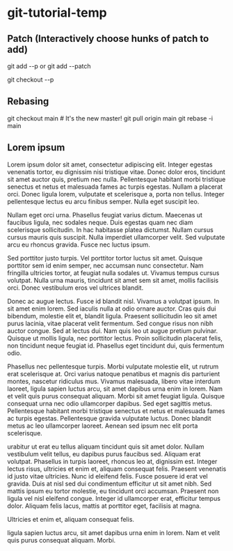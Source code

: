 # git-tutorial-temp

## Patch (Interactively choose hunks of patch to add)

git add --p
or
git add --patch

git checkout --p

## Rebasing

git checkout main # It's the new master!
git pull origin main
git rebase -i main

## Lorem ipsum

Lorem ipsum dolor sit amet, consectetur adipiscing elit. Integer egestas venenatis tortor, eu
dignissim nisi tristique vitae. Donec dolor eros, tincidunt sit amet auctor quis, pretium nec
nulla. Pellentesque habitant morbi tristique senectus et netus et malesuada fames ac turpis
egestas. Nullam a placerat orci. Donec ligula lorem, vulputate et scelerisque a, porta non tellus.
Integer pellentesque lectus eu arcu finibus semper. Nulla eget suscipit leo.

Nullam eget orci urna. Phasellus feugiat varius dictum. Maecenas ut faucibus ligula, nec
sodales neque. Duis egestas quam nec diam scelerisque sollicitudin. In hac habitasse platea
dictumst. Nullam cursus cursus mauris quis suscipit. Nulla imperdiet ullamcorper velit. Sed
vulputate arcu eu rhoncus gravida. Fusce nec luctus ipsum.

Sed porttitor justo turpis. Vel porttitor tortor luctus sit amet. Quisque porttitor sem id enim
semper, nec accumsan nunc consectetur. Nam fringilla ultricies tortor, at feugiat nulla sodales
ut. Vivamus tempus cursus volutpat. Nulla urna mauris, tincidunt sit amet sem sit amet, mollis
facilisis orci. Donec vestibulum eros vel ultrices blandit.

Donec ac augue lectus. Fusce id blandit nisl. Vivamus a volutpat ipsum. In sit amet enim lorem.
Sed iaculis nulla at odio ornare auctor. Cras quis dui bibendum, molestie elit et, blandit ligula.
Praesent sollicitudin leo sit amet purus lacinia, vitae placerat velit fermentum. Sed congue risus non nibh auctor
congue. Sed at lectus dui. Nam quis leo ut augue pretium pulvinar. Quisque ut mollis ligula, nec porttitor lectus.
Proin sollicitudin placerat felis, non tincidunt neque feugiat id. Phasellus eget tincidunt dui, quis fermentum odio.

Phasellus nec pellentesque turpis. Morbi vulputate molestie elit, ut rutrum erat scelerisque at.
Orci varius natoque penatibus et magnis dis parturient montes, nascetur ridiculus mus. Vivamus malesuada,
libero vitae interdum laoreet, ligula sapien luctus arcu, sit amet dapibus urna enim in lorem. Nam et velit quis
purus consequat aliquam. Morbi sit amet feugiat ligula. Quisque consequat urna nec odio ullamcorper dapibus. Sed
eget sagittis metus. Pellentesque habitant morbi tristique senectus et netus et malesuada fames ac turpis egestas.
Pellentesque gravida vulputate luctus. Donec blandit metus ac leo ullamcorper laoreet. Aenean sed ipsum nec elit porta
scelerisque.

urabitur ut erat eu tellus aliquam tincidunt quis sit amet dolor. Nullam vestibulum velit tellus, eu dapibus
purus faucibus sed. Aliquam erat volutpat. Phasellus in turpis laoreet, rhoncus leo at, dignissim est. Integer
lectus risus, ultricies et enim et, aliquam consequat felis. Praesent venenatis id justo vitae ultricies. Nunc id
eleifend felis. Fusce posuere id erat vel gravida. Duis at nisl sed dui condimentum efficitur ut sit amet nibh. Sed
mattis ipsum eu tortor molestie, eu tincidunt orci accumsan. Praesent non ligula vel nisl eleifend congue. Integer
id ullamcorper erat, efficitur tempus dolor. Aliquam felis lacus, mattis at porttitor eget, facilisis at magna.

Ultricies et enim et, aliquam consequat felis.

ligula sapien luctus arcu, sit amet dapibus urna enim in lorem. Nam et velit quis
purus consequat aliquam. Morbi.
